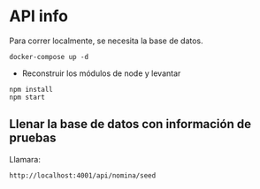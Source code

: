 #  API info

Para correr localmente, se necesita la base de datos.
```
docker-compose up -d
```


* Reconstruir los módulos de node y levantar
```
npm install
npm start
```

## Llenar la base de datos con información de pruebas

Llamara:
```
http://localhost:4001/api/nomina/seed
```